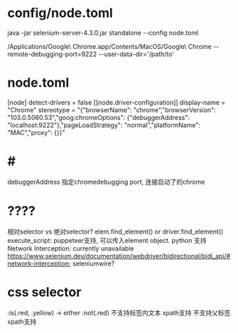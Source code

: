 # config/node.toml
java -jar selenium-server-4.3.0.jar  standalone  --config node.toml

/Applications/Google\ Chrome.app/Contents/MacOS/Google\ Chrome --remote-debugging-port=9222  --user-data-dir='/path/to'


# node.toml
[node]
detect-drivers = false
[[node.driver-configuration]]
display-name = "Chrome"
stereotype = "{\"browserName\": \"chrome\",\"browserVersion\": \"103.0.5060.53\",\"goog:chromeOptions\": {\"debuggerAddress\": \"localhost:9222\"},\"pageLoadStrategy\": \"normal\",\"platformName\": \"MAC\",\"proxy\": {}}"


# # # 
debuggerAddress 指定chromedebugging port, 连接启动了的chrome


# ????
相对selector vs 绝对selector? elem.find_element() or driver.find_element()
execute_script: puppeteer支持, 可以传入element object. python 支持
Network Interception: currently unavailable https://www.selenium.dev/documentation/webdriver/bidirectional/bidi_api/#network-interception; seleniumwire?

# css selector
:is(.red, .yellow)    -> either
:not(.red)
不支持标签内文本   xpath支持
不支持父标签 xpath支持
